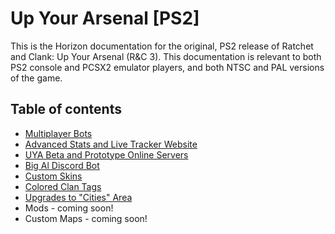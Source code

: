 # Up Your Arsenal [PS2]

This is the Horizon documentation for the original, PS2 release of Ratchet and Clank: Up Your Arsenal (R&C 3). This documentation is relevant to both PS2 console and PCSX2 emulator players, and both NTSC and PAL versions of the game.

## Table of contents

- [Multiplayer Bots](https://github.com/Horizon-Private-Server/horizon-wiki/blob/main/up-your-arsenal/bots.md)
- [Advanced Stats and Live Tracker Website](https://www.uyatracker.net/)
- [UYA Beta and Prototype Online Servers](https://github.com/Horizon-Private-Server/horizon-wiki/blob/main/up-your-arsenal/betas.md)
- [Big Al Discord Bot](https://github.com/Horizon-Private-Server/horizon-wiki/blob/main/up-your-arsenal/bigal.md)
- [Custom Skins](https://github.com/Horizon-Private-Server/horizon-wiki/blob/main/up-your-arsenal/skins.md)
- [Colored Clan Tags](https://github.com/Horizon-Private-Server/horizon-wiki/blob/main/up-your-arsenal/clantags.md)
- [Upgrades to "Cities" Area](https://github.com/Horizon-Private-Server/horizon-wiki/blob/main/up-your-arsenal/cities.md)
- Mods - coming soon!
- Custom Maps - coming soon!


